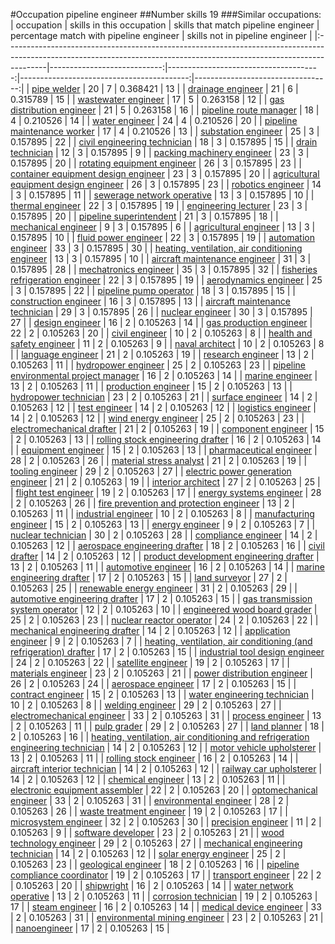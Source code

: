 #Occupation pipeline engineer
##Number skills 19
###Similar occupations:
| occupation                                                                                                                                                            |   skills in this occupation |   skills that match pipeline engineer |   percentage match with pipeline engineer |   skills not in pipeline engineer |
|:----------------------------------------------------------------------------------------------------------------------------------------------------------------------|----------------------------:|--------------------------------------:|------------------------------------------:|----------------------------------:|
| [pipe welder](pipe_welder.md)                                                                                                                                         |                          20 |                                     7 |                                  0.368421 |                                13 |
| [drainage engineer](drainage_engineer.md)                                                                                                                             |                          21 |                                     6 |                                  0.315789 |                                15 |
| [wastewater engineer](wastewater_engineer.md)                                                                                                                         |                          17 |                                     5 |                                  0.263158 |                                12 |
| [gas distribution engineer](gas_distribution_engineer.md)                                                                                                             |                          21 |                                     5 |                                  0.263158 |                                16 |
| [pipeline route manager](pipeline_route_manager.md)                                                                                                                   |                          18 |                                     4 |                                  0.210526 |                                14 |
| [water engineer](water_engineer.md)                                                                                                                                   |                          24 |                                     4 |                                  0.210526 |                                20 |
| [pipeline maintenance worker](pipeline_maintenance_worker.md)                                                                                                         |                          17 |                                     4 |                                  0.210526 |                                13 |
| [substation engineer](substation_engineer.md)                                                                                                                         |                          25 |                                     3 |                                  0.157895 |                                22 |
| [civil engineering technician](civil_engineering_technician.md)                                                                                                       |                          18 |                                     3 |                                  0.157895 |                                15 |
| [drain technician](drain_technician.md)                                                                                                                               |                          12 |                                     3 |                                  0.157895 |                                 9 |
| [packing machinery engineer](packing_machinery_engineer.md)                                                                                                           |                          23 |                                     3 |                                  0.157895 |                                20 |
| [rotating equipment engineer](rotating_equipment_engineer.md)                                                                                                         |                          26 |                                     3 |                                  0.157895 |                                23 |
| [container equipment design engineer](container_equipment_design_engineer.md)                                                                                         |                          23 |                                     3 |                                  0.157895 |                                20 |
| [agricultural equipment design engineer](agricultural_equipment_design_engineer.md)                                                                                   |                          26 |                                     3 |                                  0.157895 |                                23 |
| [robotics engineer](robotics_engineer.md)                                                                                                                             |                          14 |                                     3 |                                  0.157895 |                                11 |
| [sewerage network operative](sewerage_network_operative.md)                                                                                                           |                          13 |                                     3 |                                  0.157895 |                                10 |
| [thermal engineer](thermal_engineer.md)                                                                                                                               |                          22 |                                     3 |                                  0.157895 |                                19 |
| [engineering lecturer](engineering_lecturer.md)                                                                                                                       |                          23 |                                     3 |                                  0.157895 |                                20 |
| [pipeline superintendent](pipeline superintendent.md)                                                                                                                 |                          21 |                                     3 |                                  0.157895 |                                18 |
| [mechanical engineer](mechanical_engineer.md)                                                                                                                         |                           9 |                                     3 |                                  0.157895 |                                 6 |
| [agricultural engineer](agricultural_engineer.md)                                                                                                                     |                          13 |                                     3 |                                  0.157895 |                                10 |
| [fluid power engineer](fluid_power_engineer.md)                                                                                                                       |                          22 |                                     3 |                                  0.157895 |                                19 |
| [automation engineer](automation_engineer.md)                                                                                                                         |                          33 |                                     3 |                                  0.157895 |                                30 |
| [heating, ventilation, air conditioning engineer](heating,_ventilation,_air_conditioning_engineer.md)                                                                 |                          13 |                                     3 |                                  0.157895 |                                10 |
| [aircraft maintenance engineer](aircraft_maintenance_engineer.md)                                                                                                     |                          31 |                                     3 |                                  0.157895 |                                28 |
| [mechatronics engineer](mechatronics_engineer.md)                                                                                                                     |                          35 |                                     3 |                                  0.157895 |                                32 |
| [fisheries refrigeration engineer](fisheries_refrigeration_engineer.md)                                                                                               |                          22 |                                     3 |                                  0.157895 |                                19 |
| [aerodynamics engineer](aerodynamics_engineer.md)                                                                                                                     |                          25 |                                     3 |                                  0.157895 |                                22 |
| [pipeline pump operator](pipeline_pump_operator.md)                                                                                                                   |                          18 |                                     3 |                                  0.157895 |                                15 |
| [construction engineer](construction_engineer.md)                                                                                                                     |                          16 |                                     3 |                                  0.157895 |                                13 |
| [aircraft maintenance technician](aircraft_maintenance_technician.md)                                                                                                 |                          29 |                                     3 |                                  0.157895 |                                26 |
| [nuclear engineer](nuclear_engineer.md)                                                                                                                               |                          30 |                                     3 |                                  0.157895 |                                27 |
| [design engineer](design_engineer.md)                                                                                                                                 |                          16 |                                     2 |                                  0.105263 |                                14 |
| [gas production engineer](gas_production_engineer.md)                                                                                                                 |                          22 |                                     2 |                                  0.105263 |                                20 |
| [civil engineer](civil_engineer.md)                                                                                                                                   |                          10 |                                     2 |                                  0.105263 |                                 8 |
| [health and safety engineer](health_and_safety_engineer.md)                                                                                                           |                          11 |                                     2 |                                  0.105263 |                                 9 |
| [naval architect](naval_architect.md)                                                                                                                                 |                          10 |                                     2 |                                  0.105263 |                                 8 |
| [language engineer](language_engineer.md)                                                                                                                             |                          21 |                                     2 |                                  0.105263 |                                19 |
| [research engineer](research_engineer.md)                                                                                                                             |                          13 |                                     2 |                                  0.105263 |                                11 |
| [hydropower engineer](hydropower_engineer.md)                                                                                                                         |                          25 |                                     2 |                                  0.105263 |                                23 |
| [pipeline environmental project manager](pipeline_environmental_project_manager.md)                                                                                   |                          16 |                                     2 |                                  0.105263 |                                14 |
| [marine engineer](marine_engineer.md)                                                                                                                                 |                          13 |                                     2 |                                  0.105263 |                                11 |
| [production engineer](production_engineer.md)                                                                                                                         |                          15 |                                     2 |                                  0.105263 |                                13 |
| [hydropower technician](hydropower_technician.md)                                                                                                                     |                          23 |                                     2 |                                  0.105263 |                                21 |
| [surface engineer](surface_engineer.md)                                                                                                                               |                          14 |                                     2 |                                  0.105263 |                                12 |
| [test engineer](test_engineer.md)                                                                                                                                     |                          14 |                                     2 |                                  0.105263 |                                12 |
| [logistics engineer](logistics_engineer.md)                                                                                                                           |                          14 |                                     2 |                                  0.105263 |                                12 |
| [wind energy engineer](wind_energy_engineer.md)                                                                                                                       |                          25 |                                     2 |                                  0.105263 |                                23 |
| [electromechanical drafter](electromechanical_drafter.md)                                                                                                             |                          21 |                                     2 |                                  0.105263 |                                19 |
| [component engineer](component_engineer.md)                                                                                                                           |                          15 |                                     2 |                                  0.105263 |                                13 |
| [rolling stock engineering drafter](rolling_stock_engineering_drafter.md)                                                                                             |                          16 |                                     2 |                                  0.105263 |                                14 |
| [equipment engineer](equipment_engineer.md)                                                                                                                           |                          15 |                                     2 |                                  0.105263 |                                13 |
| [pharmaceutical engineer](pharmaceutical_engineer.md)                                                                                                                 |                          28 |                                     2 |                                  0.105263 |                                26 |
| [material stress analyst](material_stress_analyst.md)                                                                                                                 |                          21 |                                     2 |                                  0.105263 |                                19 |
| [tooling engineer](tooling_engineer.md)                                                                                                                               |                          29 |                                     2 |                                  0.105263 |                                27 |
| [electric power generation engineer](electric_power_generation_engineer.md)                                                                                           |                          21 |                                     2 |                                  0.105263 |                                19 |
| [interior architect](interior_architect.md)                                                                                                                           |                          27 |                                     2 |                                  0.105263 |                                25 |
| [flight test engineer](flight_test_engineer.md)                                                                                                                       |                          19 |                                     2 |                                  0.105263 |                                17 |
| [energy systems engineer](energy_systems_engineer.md)                                                                                                                 |                          28 |                                     2 |                                  0.105263 |                                26 |
| [fire prevention and protection engineer](fire_prevention_and_protection_engineer.md)                                                                                 |                          13 |                                     2 |                                  0.105263 |                                11 |
| [industrial engineer](industrial_engineer.md)                                                                                                                         |                          10 |                                     2 |                                  0.105263 |                                 8 |
| [manufacturing engineer](manufacturing_engineer.md)                                                                                                                   |                          15 |                                     2 |                                  0.105263 |                                13 |
| [energy engineer](energy_engineer.md)                                                                                                                                 |                           9 |                                     2 |                                  0.105263 |                                 7 |
| [nuclear technician](nuclear_technician.md)                                                                                                                           |                          30 |                                     2 |                                  0.105263 |                                28 |
| [compliance engineer](compliance_engineer.md)                                                                                                                         |                          14 |                                     2 |                                  0.105263 |                                12 |
| [aerospace engineering drafter](aerospace_engineering_drafter.md)                                                                                                     |                          18 |                                     2 |                                  0.105263 |                                16 |
| [civil drafter](civil_drafter.md)                                                                                                                                     |                          14 |                                     2 |                                  0.105263 |                                12 |
| [product development engineering drafter](product_development_engineering_drafter.md)                                                                                 |                          13 |                                     2 |                                  0.105263 |                                11 |
| [automotive engineer](automotive_engineer.md)                                                                                                                         |                          16 |                                     2 |                                  0.105263 |                                14 |
| [marine engineering drafter](marine_engineering_drafter.md)                                                                                                           |                          17 |                                     2 |                                  0.105263 |                                15 |
| [land surveyor](land_surveyor.md)                                                                                                                                     |                          27 |                                     2 |                                  0.105263 |                                25 |
| [renewable energy engineer](renewable_energy_engineer.md)                                                                                                             |                          31 |                                     2 |                                  0.105263 |                                29 |
| [automotive engineering drafter](automotive_engineering_drafter.md)                                                                                                   |                          17 |                                     2 |                                  0.105263 |                                15 |
| [gas transmission system operator](gas_transmission_system_operator.md)                                                                                               |                          12 |                                     2 |                                  0.105263 |                                10 |
| [engineered wood board grader](engineered_wood_board_grader.md)                                                                                                       |                          25 |                                     2 |                                  0.105263 |                                23 |
| [nuclear reactor operator](nuclear_reactor_operator.md)                                                                                                               |                          24 |                                     2 |                                  0.105263 |                                22 |
| [mechanical engineering drafter](mechanical_engineering_drafter.md)                                                                                                   |                          14 |                                     2 |                                  0.105263 |                                12 |
| [application engineer](application_engineer.md)                                                                                                                       |                           9 |                                     2 |                                  0.105263 |                                 7 |
| [heating, ventilation, air conditioning (and refrigeration) drafter](heating,_ventilation,_air_conditioning_(and_refrigeration)_drafter.md)                           |                          17 |                                     2 |                                  0.105263 |                                15 |
| [industrial tool design engineer](industrial_tool_design_engineer.md)                                                                                                 |                          24 |                                     2 |                                  0.105263 |                                22 |
| [satellite engineer](satellite_engineer.md)                                                                                                                           |                          19 |                                     2 |                                  0.105263 |                                17 |
| [materials engineer](materials_engineer.md)                                                                                                                           |                          23 |                                     2 |                                  0.105263 |                                21 |
| [power distribution engineer](power_distribution_engineer.md)                                                                                                         |                          26 |                                     2 |                                  0.105263 |                                24 |
| [aerospace engineer](aerospace_engineer.md)                                                                                                                           |                          17 |                                     2 |                                  0.105263 |                                15 |
| [contract engineer](contract_engineer.md)                                                                                                                             |                          15 |                                     2 |                                  0.105263 |                                13 |
| [water engineering technician](water_engineering_technician.md)                                                                                                       |                          10 |                                     2 |                                  0.105263 |                                 8 |
| [welding engineer](welding_engineer.md)                                                                                                                               |                          29 |                                     2 |                                  0.105263 |                                27 |
| [electromechanical engineer](electromechanical_engineer.md)                                                                                                           |                          33 |                                     2 |                                  0.105263 |                                31 |
| [process engineer](process_engineer.md)                                                                                                                               |                          13 |                                     2 |                                  0.105263 |                                11 |
| [pulp grader](pulp_grader.md)                                                                                                                                         |                          29 |                                     2 |                                  0.105263 |                                27 |
| [land planner](land_planner.md)                                                                                                                                       |                          18 |                                     2 |                                  0.105263 |                                16 |
| [heating, ventilation, air conditioning and refrigeration engineering technician](heating,_ventilation,_air_conditioning_and_refrigeration_engineering_technician.md) |                          14 |                                     2 |                                  0.105263 |                                12 |
| [motor vehicle upholsterer](motor_vehicle_upholsterer.md)                                                                                                             |                          13 |                                     2 |                                  0.105263 |                                11 |
| [rolling stock engineer](rolling_stock_engineer.md)                                                                                                                   |                          16 |                                     2 |                                  0.105263 |                                14 |
| [aircraft interior technician](aircraft_interior_technician.md)                                                                                                       |                          14 |                                     2 |                                  0.105263 |                                12 |
| [railway car upholsterer](railway_car_upholsterer.md)                                                                                                                 |                          14 |                                     2 |                                  0.105263 |                                12 |
| [chemical engineer](chemical_engineer.md)                                                                                                                             |                          13 |                                     2 |                                  0.105263 |                                11 |
| [electronic equipment assembler](electronic_equipment_assembler.md)                                                                                                   |                          22 |                                     2 |                                  0.105263 |                                20 |
| [optomechanical engineer](optomechanical_engineer.md)                                                                                                                 |                          33 |                                     2 |                                  0.105263 |                                31 |
| [environmental engineer](environmental_engineer.md)                                                                                                                   |                          28 |                                     2 |                                  0.105263 |                                26 |
| [waste treatment engineer](waste_treatment_engineer.md)                                                                                                               |                          19 |                                     2 |                                  0.105263 |                                17 |
| [microsystem engineer](microsystem_engineer.md)                                                                                                                       |                          32 |                                     2 |                                  0.105263 |                                30 |
| [precision engineer](precision_engineer.md)                                                                                                                           |                          11 |                                     2 |                                  0.105263 |                                 9 |
| [software developer](software_developer.md)                                                                                                                           |                          23 |                                     2 |                                  0.105263 |                                21 |
| [wood technology engineer](wood_technology_engineer.md)                                                                                                               |                          29 |                                     2 |                                  0.105263 |                                27 |
| [mechanical engineering technician](mechanical_engineering_technician.md)                                                                                             |                          14 |                                     2 |                                  0.105263 |                                12 |
| [solar energy engineer](solar_energy_engineer.md)                                                                                                                     |                          25 |                                     2 |                                  0.105263 |                                23 |
| [geological engineer](geological_engineer.md)                                                                                                                         |                          18 |                                     2 |                                  0.105263 |                                16 |
| [pipeline compliance coordinator](pipeline_compliance_coordinator.md)                                                                                                 |                          19 |                                     2 |                                  0.105263 |                                17 |
| [transport engineer](transport_engineer.md)                                                                                                                           |                          22 |                                     2 |                                  0.105263 |                                20 |
| [shipwright](shipwright.md)                                                                                                                                           |                          16 |                                     2 |                                  0.105263 |                                14 |
| [water network operative](water_network_operative.md)                                                                                                                 |                          13 |                                     2 |                                  0.105263 |                                11 |
| [corrosion technician](corrosion_technician.md)                                                                                                                       |                          19 |                                     2 |                                  0.105263 |                                17 |
| [steam engineer](steam_engineer.md)                                                                                                                                   |                          16 |                                     2 |                                  0.105263 |                                14 |
| [medical device engineer](medical_device_engineer.md)                                                                                                                 |                          33 |                                     2 |                                  0.105263 |                                31 |
| [environmental mining engineer](environmental_mining_engineer.md)                                                                                                     |                          23 |                                     2 |                                  0.105263 |                                21 |
| [nanoengineer](nanoengineer.md)                                                                                                                                       |                          17 |                                     2 |                                  0.105263 |                                15 |
